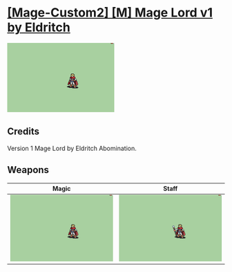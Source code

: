 # [\[Mage-Custom2\] \[M\] Mage Lord v1 by Eldritch](./)
 

<img src="./6.%20Magic/Magic_000.png" alt="[Mage-Custom2] [M] Mage Lord v1 by Eldritch standing" />

## Credits

Version 1 Mage Lord by Eldritch Abomination.

## Weapons
 

|Magic |Staff |
|  :---: | :---: |
| <img alt="Magic animation" src="./6.%20Magic/Magic.gif" /> | <img alt="Staff animation" src="./7.%20Staff/Staff.gif" /> |
